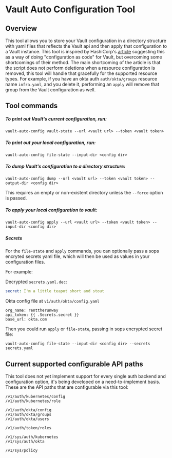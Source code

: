 # Vault Auto Configuration Tool

## Overview
This tool allows you to store your Vault configuration in a directory structure with yaml files that reflects the Vault
api and then apply that configuration to a Vault instance.  This tool is inspired by HashiCorp's
[article](https://www.hashicorp.com/blog/codifying-vault-policies-and-configuration/) suggesting this as a way of
doing "configuration as code" for Vault, but overcoming some shortcomings of their method.  The main shortcoming of the
article is that the script does not perform deletions when a resource configuration is removed, this tool will handle
that gracefully for the supported resource types.  For example, if you have an okta auth `auth/okta/groups` resource
name `infra.yaml`, and you delete it, performing an `apply` will remove that group from the Vault configuration as well.

## Tool commands

##### To print out Vault's current configuration, run:
```shell script
vault-auto-config vault-state --url <vault url> --token <vault token>
```

##### To print out your local configuration, run:
```shell script
vault-auto-config file-state --input-dir <config dir>
```

##### To dump Vault's configuration to a directory structure:
```shell script
vault-auto-config dump --url <vault url> --token <vault token> --output-dir <config dir>
```
This requires an empty or non-existent directory unless the `--force` option is passed.

##### To apply your local configuration to vault:
```shell script
vault-auto-config apply --url <vault url> --token <vault token> --input-dir <config dir>
```

##### Secrets
For the `file-state` and `apply` commands, you can optionally pass a sops encryted secrets yaml file, which will then
be used as values in your configuration files.

For example:

Decrypted `secrets.yaml.dec`:
```yaml
secret: I'm a little teapot short and stout
```

Okta config file at `v1/auth/okta/config.yaml`
```shell script
org_name: renttherunway
api_token: {{ .Secrets.secret }}
base_url: okta.com
```

Then you could run `apply` or `file-state`, passing in sops encrypted secret file:
```shell script
vault-auto-config file-state --input-dir <config dir> --secrets secrets.yaml
```


## Current supported configurable API paths
This tool does not yet implement support for every single auth backend and configuration option, it's being developed
on a need-to-implement basis.  These are the API paths that are configurable via this tool:
```text
/v1/auth/kubernetes/config
/v1/auth/kubernetes/role

/v1/auth/okta/config
/v1/auth/okta/groups
/v1/auth/okta/users

/v1/auth/token/roles

/v1/sys/auth/kubernetes
/v1/sys/auth/okta

/v1/sys/policy
```
